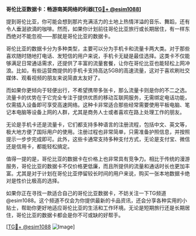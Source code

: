 **哥伦比亚数据卡：畅游南美网络的利器[[TG💪+ @esim1088](https://t.me/s/esim1088)]**

提到哥伦比亚，你可能会想到那片充满活力的土地上热情洋溢的音乐、舞蹈，还有令人垂涎欲滴的咖啡。然而，如果你计划前往哥伦比亚旅行或长期居住，有一样东西绝对不能忽视——那就是哥伦比亚的数据卡。

哥伦比亚的数据卡分为多种类型，主要可以分为手机卡和流量卡两大类。对于那些喜欢随时随地打电话、发短信的用户来说，手机卡无疑是最佳选择。这类卡不仅能够满足日常通话需求，还提供了丰富的流量套餐，让你在哥伦比亚也能轻松上网冲浪。比如，有些运营商提供的手机卡支持高达5GB的高速流量，这对于喜欢刷社交媒体、观看视频的朋友来说简直太友好了。

而如果你更倾向于轻便出行，不希望携带多张卡，那么流量卡则是你的不二之选。流量卡的优势在于它完全专注于提供优质的移动互联网服务，无需绑定电话功能，仅需插入设备即可享受高速网络。这种卡非常适合那些经常需要使用平板电脑、笔记本电脑等设备上网的人群，尤其是商务人士或者喜欢在路上处理工作的朋友。

无论是手机卡还是流量卡，它们都支持多种语言的注册流程，包括中文、英文等，极大地方便了国际用户的使用。注册过程也非常简单，只需准备护照信息，并按照提示一步步完成即可。此外，这些卡通常支持多种支付方式，无论是支付宝、微信还是信用卡，都能轻松搞定。

值得一提的是，哥伦比亚的数据卡在价格上也非常具有竞争力。相比于传统的漫游服务，哥伦比亚的数据卡不仅价格更低廉，而且所提供的流量和通话时长也更加丰富。尤其是对于计划在哥伦比亚停留较长时间的用户来说，购买一张本地数据卡绝对是性价比极高的选择。

如果你正在寻找一款适合自己的哥伦比亚数据卡，不妨关注一下TG频道@esim1088。这个频道不仅会为你提供最新的卡品资讯，还会分享各种实用的小贴士，帮助你更好地适应哥伦比亚的生活和工作环境。无论是短期旅行还是长期居住，哥伦比亚的数据卡都会是你不可或缺的好帮手。

[[TG💪+ @esim1088](https://t.me/s/esim1088) ![Image](https://i.postimg.cc/4NQfJmqS/Snipaste-2025-05-13-00-14-12.png)]